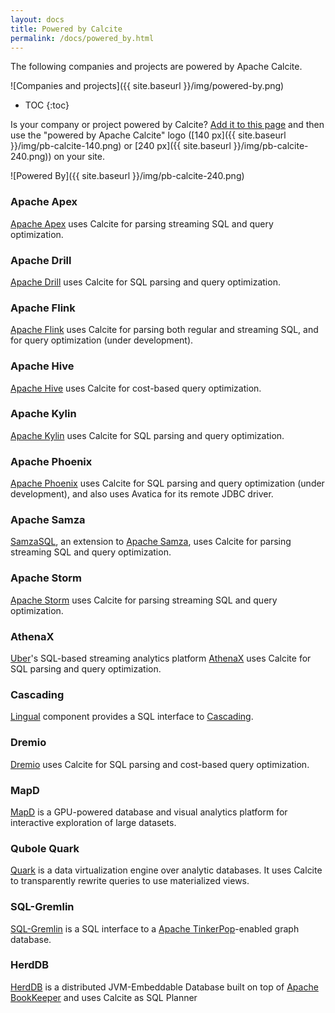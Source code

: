 ```yaml
---
layout: docs
title: Powered by Calcite
permalink: /docs/powered_by.html
---
```

<!--
{% comment %}
Licensed to the Apache Software Foundation (ASF) under one or more
contributor license agreements.  See the NOTICE file distributed with
this work for additional information regarding copyright ownership.
The ASF licenses this file to you under the Apache License, Version 2.0
(the "License"); you may not use this file except in compliance with
the License.  You may obtain a copy of the License at

http://www.apache.org/licenses/LICENSE-2.0

Unless required by applicable law or agreed to in writing, software
distributed under the License is distributed on an "AS IS" BASIS,
WITHOUT WARRANTIES OR CONDITIONS OF ANY KIND, either express or implied.
See the License for the specific language governing permissions and
limitations under the License.
{% endcomment %}
-->

The following companies and projects are powered by Apache Calcite.

![Companies and projects]({{ site.baseurl }}/img/powered-by.png)

* TOC
{:toc}

Is your company or project powered by Calcite?
[Add it to this page](https://github.com/apache/calcite/blob/master/site/_docs/powered_by.md)
and then use the "powered by Apache Calcite" logo
([140 px]({{ site.baseurl }}/img/pb-calcite-140.png)
or [240 px]({{ site.baseurl }}/img/pb-calcite-240.png))
on your site.


![Powered By]({{ site.baseurl }}/img/pb-calcite-240.png)

### Apache Apex

<a href="https://apex.apache.org">Apache Apex</a>
uses Calcite for parsing streaming SQL and query optimization.

### Apache Drill

<a href="https://drill.apache.org">Apache Drill</a>
uses Calcite for SQL parsing and query optimization.

### Apache Flink

<a href="https://flink.apache.org">Apache Flink</a>
uses Calcite for parsing both regular and streaming SQL,
and for query optimization (under development).

### Apache Hive

<a href="https://hive.apache.org">Apache Hive</a>
uses Calcite for cost-based query optimization.

### Apache Kylin

<a href="https://kylin.apache.org">Apache Kylin</a>
uses Calcite for SQL parsing and query optimization.

### Apache Phoenix

<a href="https://phoenix.apache.org">Apache Phoenix</a>
uses Calcite for SQL parsing and query optimization (under development),
and also uses Avatica for its remote JDBC driver.

### Apache Samza

<a href="https://github.com/milinda/samza-sql">SamzaSQL</a>,
an extension to
<a href="https://samza.apache.org">Apache Samza</a>,
uses Calcite for parsing streaming SQL and query optimization.

### Apache Storm

<a href="https://storm.apache.org">Apache Storm</a>
uses Calcite for parsing streaming SQL and query optimization.

### AthenaX

<a href="https://www.uber.com/">Uber</a>'s SQL-based streaming analytics platform
<a href="https://github.com/uber/AthenaX/">AthenaX</a>
uses Calcite for SQL parsing and query optimization.

### Cascading

<a href="https://github.com/Cascading/lingual">Lingual</a>
component provides a SQL interface to
<a href="https://www.cascading.org/">Cascading</a>.

### Dremio

<a href="https://www.dremio.com">Dremio</a>
uses Calcite for SQL parsing and cost-based query optimization.

### MapD

<a href="https://www.mapd.com">MapD</a>
is a GPU-powered database and visual analytics platform for
interactive exploration of large datasets.

### Qubole Quark

[Quark](https://github.com/qubole/quark)
is a data virtualization engine over analytic databases.
It uses Calcite to transparently rewrite queries to use materialized views.

### SQL-Gremlin

<a href="https://github.com/twilmes/sql-gremlin">SQL-Gremlin</a>
is a SQL interface to a
<a href="https://tinkerpop.apache.org/">Apache TinkerPop</a>-enabled
graph database.

### HerdDB

<a href="https://herddb.org">HerdDB</a>
is a distributed JVM-Embeddable Database built on top of
<a href="https://bookkeeper.apache.org/">Apache BookKeeper</a> and uses Calcite as SQL Planner
